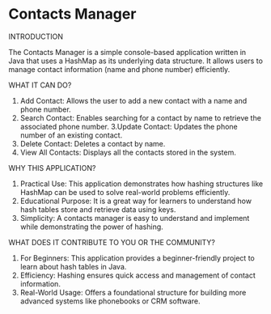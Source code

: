 # Contacts Manager

INTRODUCTION 

The Contacts Manager is a simple console-based application written in Java that uses a HashMap as its underlying data structure. It allows users to manage contact information (name and phone number) efficiently.

WHAT IT CAN DO?
1. Add Contact: Allows the user to add a new contact with a name and phone number.
2. Search Contact: Enables searching for a contact by name to retrieve the associated phone number.
3.Update Contact: Updates the phone number of an existing contact.
4. Delete Contact: Deletes a contact by name.
5. View All Contacts: Displays all the contacts stored in the system.

WHY THIS APPLICATION?
1. Practical Use: This application demonstrates how hashing structures like HashMap can be used to solve real-world problems efficiently.
2. Educational Purpose: It is a great way for learners to understand how hash tables store and retrieve data using keys.
3. Simplicity: A contacts manager is easy to understand and implement while demonstrating the power of hashing.

WHAT DOES IT CONTRIBUTE TO YOU OR THE COMMUNITY?

1. For Beginners: This application provides a beginner-friendly project to learn about hash tables in Java.
2. Efficiency: Hashing ensures quick access and management of contact information.
3. Real-World Usage: Offers a foundational structure for building more advanced systems like phonebooks or CRM software.
